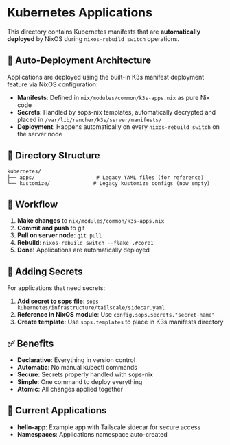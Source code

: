 # Kubernetes Applications

This directory contains Kubernetes manifests that are **automatically deployed** by NixOS during `nixos-rebuild switch` operations.

## 🚀 Auto-Deployment Architecture

Applications are deployed using the built-in K3s manifest deployment feature via NixOS configuration:

- **Manifests**: Defined in `nix/modules/common/k3s-apps.nix` as pure Nix code
- **Secrets**: Handled by sops-nix templates, automatically decrypted and placed in `/var/lib/rancher/k3s/server/manifests/`
- **Deployment**: Happens automatically on every `nixos-rebuild switch` on the server node

## 📁 Directory Structure

```
kubernetes/
├── apps/                    # Legacy YAML files (for reference)
└── kustomize/              # Legacy kustomize configs (now empty)
```

## 🔄 Workflow

1. **Make changes** to `nix/modules/common/k3s-apps.nix`
2. **Commit and push** to git
3. **Pull on server node**: `git pull`
4. **Rebuild**: `nixos-rebuild switch --flake .#core1`
5. **Done!** Applications are automatically deployed

## 🔐 Adding Secrets

For applications that need secrets:

1. **Add secret to sops file**: `sops kubernetes/infrastructure/tailscale/sidecar.yaml`
2. **Reference in NixOS module**: Use `config.sops.secrets."secret-name"`
3. **Create template**: Use `sops.templates` to place in K3s manifests directory

## ✅ Benefits

- **Declarative**: Everything in version control
- **Automatic**: No manual kubectl commands
- **Secure**: Secrets properly handled with sops-nix
- **Simple**: One command to deploy everything
- **Atomic**: All changes applied together

## 🏃 Current Applications

- **hello-app**: Example app with Tailscale sidecar for secure access
- **Namespaces**: Applications namespace auto-created 